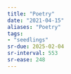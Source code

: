 ```yaml
---
title: "Poetry"
date: "2021-04-15"
aliases: "Poetry"
tags:
- "seedlings"
sr-due: 2025-02-04
sr-interval: 553
sr-ease: 248
---
```

